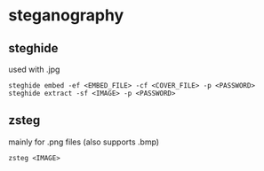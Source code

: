 # steganography

## steghide

used with .jpg

```
steghide embed -ef <EMBED_FILE> -cf <COVER_FILE> -p <PASSWORD>
steghide extract -sf <IMAGE> -p <PASSWORD>
```

## zsteg

mainly for .png files (also supports .bmp)

```
zsteg <IMAGE>
```
